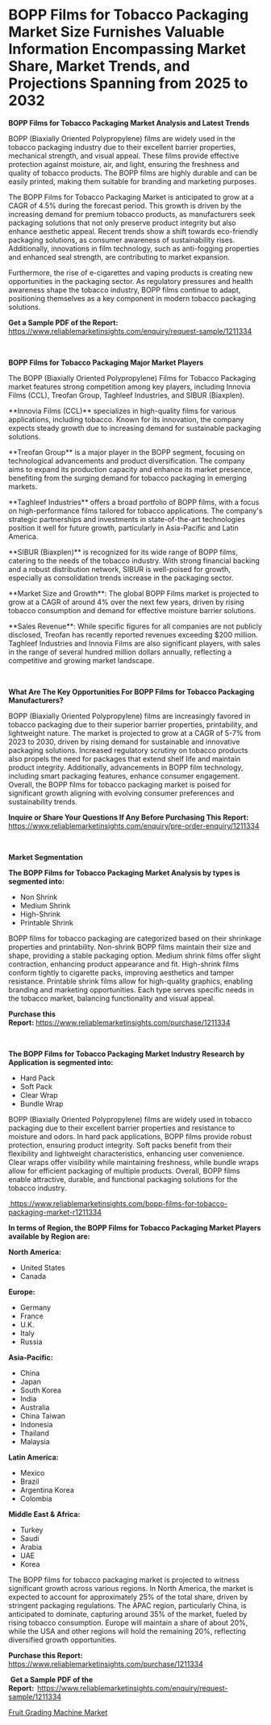 <p><h1>BOPP Films for Tobacco Packaging Market Size Furnishes Valuable Information Encompassing Market Share, Market Trends, and Projections Spanning from 2025 to 2032</h1></p><p><strong>BOPP Films for Tobacco Packaging Market Analysis and Latest Trends</strong></p>
<p><p>BOPP (Biaxially Oriented Polypropylene) films are widely used in the tobacco packaging industry due to their excellent barrier properties, mechanical strength, and visual appeal. These films provide effective protection against moisture, air, and light, ensuring the freshness and quality of tobacco products. The BOPP films are highly durable and can be easily printed, making them suitable for branding and marketing purposes.</p><p>The BOPP Films for Tobacco Packaging Market is anticipated to grow at a CAGR of 4.5% during the forecast period. This growth is driven by the increasing demand for premium tobacco products, as manufacturers seek packaging solutions that not only preserve product integrity but also enhance aesthetic appeal. Recent trends show a shift towards eco-friendly packaging solutions, as consumer awareness of sustainability rises. Additionally, innovations in film technology, such as anti-fogging properties and enhanced seal strength, are contributing to market expansion.</p><p>Furthermore, the rise of e-cigarettes and vaping products is creating new opportunities in the packaging sector. As regulatory pressures and health awareness shape the tobacco industry, BOPP films continue to adapt, positioning themselves as a key component in modern tobacco packaging solutions.</p></p>
<p><strong>Get a Sample PDF of the Report:&nbsp;</strong> <a href="https://www.reliablemarketinsights.com/enquiry/request-sample/1211334?utm_campaign=3170&utm_medium=2&utm_source=Github&utm_content=ia&utm_term=24032025&utm_id=bopp-films-for-tobacco-packaging">https://www.reliablemarketinsights.com/enquiry/request-sample/1211334</a></p>
<p>&nbsp;</p>
<p><strong>BOPP Films for Tobacco Packaging Major Market Players</strong></p>
<p><p>The BOPP (Biaxially Oriented Polypropylene) Films for Tobacco Packaging market features strong competition among key players, including Innovia Films (CCL), Treofan Group, Taghleef Industries, and SIBUR (Biaxplen). </p><p>**Innovia Films (CCL)** specializes in high-quality films for various applications, including tobacco. Known for its innovation, the company expects steady growth due to increasing demand for sustainable packaging solutions. </p><p>**Treofan Group** is a major player in the BOPP segment, focusing on technological advancements and product diversification. The company aims to expand its production capacity and enhance its market presence, benefiting from the surging demand for tobacco packaging in emerging markets.</p><p>**Taghleef Industries** offers a broad portfolio of BOPP films, with a focus on high-performance films tailored for tobacco applications. The company's strategic partnerships and investments in state-of-the-art technologies position it well for future growth, particularly in Asia-Pacific and Latin America.</p><p>**SIBUR (Biaxplen)** is recognized for its wide range of BOPP films, catering to the needs of the tobacco industry. With strong financial backing and a robust distribution network, SIBUR is well-poised for growth, especially as consolidation trends increase in the packaging sector.</p><p>**Market Size and Growth**: The global BOPP Films market is projected to grow at a CAGR of around 4% over the next few years, driven by rising tobacco consumption and demand for effective moisture barrier solutions. </p><p>**Sales Revenue**: While specific figures for all companies are not publicly disclosed, Treofan has recently reported revenues exceeding $200 million. Taghleef Industries and Innovia Films are also significant players, with sales in the range of several hundred million dollars annually, reflecting a competitive and growing market landscape.</p></p>
<p>&nbsp;</p>
<p><strong>What Are The Key Opportunities For BOPP Films for Tobacco Packaging Manufacturers?</strong></p>
<p><p>BOPP (Biaxially Oriented Polypropylene) films are increasingly favored in tobacco packaging due to their superior barrier properties, printability, and lightweight nature. The market is projected to grow at a CAGR of 5-7% from 2023 to 2030, driven by rising demand for sustainable and innovative packaging solutions. Increased regulatory scrutiny on tobacco products also propels the need for packages that extend shelf life and maintain product integrity. Additionally, advancements in BOPP film technology, including smart packaging features, enhance consumer engagement. Overall, the BOPP films for tobacco packaging market is poised for significant growth aligning with evolving consumer preferences and sustainability trends.</p></p>
<p><strong>Inquire or Share Your Questions If Any Before Purchasing This Report:</strong> <a href="https://www.reliablemarketinsights.com/enquiry/pre-order-enquiry/1211334?utm_campaign=3170&utm_medium=2&utm_source=Github&utm_content=ia&utm_term=24032025&utm_id=bopp-films-for-tobacco-packaging">https://www.reliablemarketinsights.com/enquiry/pre-order-enquiry/1211334</a></p>
<p>&nbsp;</p>
<p><strong>Market Segmentation</strong></p>
<p><strong>The BOPP Films for Tobacco Packaging Market Analysis by types is segmented into:</strong></p>
<p><ul><li>Non Shrink</li><li>Medium Shrink</li><li>High-Shrink</li><li>Printable Shrink</li></ul></p>
<p><p>BOPP films for tobacco packaging are categorized based on their shrinkage properties and printability. Non-shrink BOPP films maintain their size and shape, providing a stable packaging option. Medium shrink films offer slight contraction, enhancing product appearance and fit. High-shrink films conform tightly to cigarette packs, improving aesthetics and tamper resistance. Printable shrink films allow for high-quality graphics, enabling branding and marketing opportunities. Each type serves specific needs in the tobacco market, balancing functionality and visual appeal.</p></p>
<p><strong>Purchase this Report:&nbsp;</strong><a href="https://www.reliablemarketinsights.com/purchase/1211334?utm_campaign=3170&utm_medium=2&utm_source=Github&utm_content=ia&utm_term=24032025&utm_id=bopp-films-for-tobacco-packaging">https://www.reliablemarketinsights.com/purchase/1211334</a></p>
<p>&nbsp;</p>
<p><strong>The BOPP Films for Tobacco Packaging Market Industry Research by Application is segmented into:</strong></p>
<p><ul><li>Hard Pack</li><li>Soft Pack</li><li>Clear Wrap</li><li>Bundle Wrap</li></ul></p>
<p><p>BOPP (Biaxially Oriented Polypropylene) films are widely used in tobacco packaging due to their excellent barrier properties and resistance to moisture and odors. In hard pack applications, BOPP films provide robust protection, ensuring product integrity. Soft packs benefit from their flexibility and lightweight characteristics, enhancing user convenience. Clear wraps offer visibility while maintaining freshness, while bundle wraps allow for efficient packaging of multiple products. Overall, BOPP films enable attractive, durable, and functional packaging solutions for the tobacco industry.</p></p>
<p><a href="https://www.reliablemarketinsights.com/bopp-films-for-tobacco-packaging-market-r1211334?utm_campaign=3170&utm_medium=2&utm_source=Github&utm_content=ia&utm_term=24032025&utm_id=bopp-films-for-tobacco-packaging">&nbsp;https://www.reliablemarketinsights.com/bopp-films-for-tobacco-packaging-market-r1211334</a></p>
<p><strong>In terms of Region, the BOPP Films for Tobacco Packaging Market Players available by Region are:</strong></p>
<p>
    <p> <strong> North America: </strong>
        <ul>
            <li>United States</li>
            <li>Canada</li>
        </ul>
        </p> 
    <p> <strong> Europe: </strong>
        <ul>
            <li>Germany</li>
            <li>France</li>
            <li>U.K.</li>
            <li>Italy</li>
            <li>Russia</li>
        </ul>
        </p> 
    <p> <strong> Asia-Pacific: </strong>
        <ul>
            <li>China</li>
            <li>Japan</li>
            <li>South Korea</li>
            <li>India</li>
            <li>Australia</li>
            <li>China Taiwan</li>
            <li>Indonesia</li>
            <li>Thailand</li>
            <li>Malaysia</li>
        </ul>
        </p> 
    <p> <strong> Latin America: </strong>
        <ul>
            <li>Mexico</li>
            <li>Brazil</li>
            <li>Argentina Korea</li>
            <li>Colombia</li>
        </ul>
        </p> 
    <p> <strong> Middle East & Africa: </strong>
        <ul>
            <li>Turkey</li>
            <li>Saudi</li>
            <li>Arabia</li>
            <li>UAE</li>
            <li>Korea</li>
        </ul>
    </p>
    </p>
<p><p>The BOPP films for tobacco packaging market is projected to witness significant growth across various regions. In North America, the market is expected to account for approximately 25% of the total share, driven by stringent packaging regulations. The APAC region, particularly China, is anticipated to dominate, capturing around 35% of the market, fueled by rising tobacco consumption. Europe will maintain a share of about 20%, while the USA and other regions will hold the remaining 20%, reflecting diversified growth opportunities.</p></p>
<p><strong>Purchase this Report: </strong><a href="https://www.reliablemarketinsights.com/purchase/1211334?utm_campaign=3170&utm_medium=2&utm_source=Github&utm_content=ia&utm_term=24032025&utm_id=bopp-films-for-tobacco-packaging">https://www.reliablemarketinsights.com/purchase/1211334</a></p>
<p>&nbsp;<strong>Get a Sample PDF of the Report:&nbsp;&nbsp;</strong><a href="https://www.reliablemarketinsights.com/enquiry/request-sample/1211334?utm_campaign=3170&utm_medium=2&utm_source=Github&utm_content=ia&utm_term=24032025&utm_id=bopp-films-for-tobacco-packaging">https://www.reliablemarketinsights.com/enquiry/request-sample/1211334</a></p>
<p><strong></strong></p>
<p><p><a href="https://github.com/willjis/Market-Research-Report-List-1/blob/main/fruit-grading-machine-market.md?utm_campaign=3170&utm_medium=2&utm_source=Github&utm_content=ia&utm_term=24032025&utm_id=bopp-films-for-tobacco-packaging">Fruit Grading Machine Market</a></p></p>
